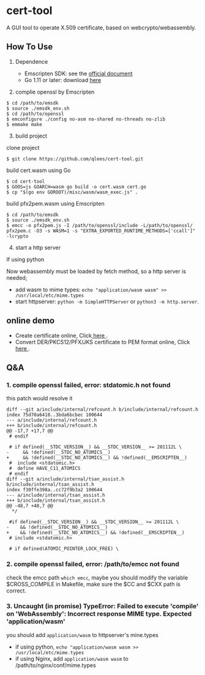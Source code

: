 # cert-tool
A GUI tool to operate X.509 certificate, based on webcrypto/webassembly.


## How To Use

1. Dependence

    * Emscripten SDK: see the [official document](https://github.com/emscripten-core/emsdk)
    * Go 1.11 or later: download [here](https://golang.org/doc/install)

2. complie openssl by Emscripten

```
$ cd /path/to/emsdk
$ source ./emsdk_env.sh
$ cd /path/to/openssl
$ emconfigure ./config no-asm no-shared no-threads no-zlib
$ emmake make
```

3. build project

clone project

```
$ git clone https://github.com/qlees/cert-tool.git
```

build cert.wasm using Go

```
$ cd cert-tool
$ GOOS=js GOARCH=wasm go build -o cert.wasm cert.go
$ cp "$(go env GOROOT)/misc/wasm/wasm_exec.js" .
```

build pfx2pem.wasm using Emscripten

```
$ cd /path/to/emsdk
$ source ./emsdk_env.sh
$ emcc -o pfx2pem.js -I /path/to/openssl/include -L/path/to/openssl/ pfx2pem.c -O3 -s WASM=1 -s "EXTRA_EXPORTED_RUNTIME_METHODS=['ccall']" -lcrypto
```

4. start a http server

If using python

Now webassembly must be loaded by fetch method, so a http server is needed; 

* add wasm to mime types: `echo "application/wasm wasm" >> /usr/local/etc/mime.types`
* start httpserver: `python -m SimpleHTTPServer` or `python3 -m http.server`.


## online demo

* Create certificate online, Click[ here ](https://tool.qlee.in/cert/create.html).
* Convert DER/PKCS12/PFX/JKS certificate to PEM format online, Click[ here ](https://tool.qlee.in/cert/convert.html).

## Q&A

### 1. compile openssl failed, error: stdatomic.h not found

this patch would resolve it

```
diff --git a/include/internal/refcount.h b/include/internal/refcount.h
index 75d70a6418..3bda6bcbec 100644
--- a/include/internal/refcount.h
+++ b/include/internal/refcount.h
@@ -17,7 +17,7 @@
 # endif
 
 # if defined(__STDC_VERSION__) && __STDC_VERSION__ >= 201112L \
-     && !defined(__STDC_NO_ATOMICS__)
+     && !defined(__STDC_NO_ATOMICS__) && !defined(__EMSCRIPTEN__)
 #  include <stdatomic.h>
 #  define HAVE_C11_ATOMICS
 # endif
diff --git a/include/internal/tsan_assist.h b/include/internal/tsan_assist.h
index f30ffe398a..cc72f9b3a2 100644
--- a/include/internal/tsan_assist.h
+++ b/include/internal/tsan_assist.h
@@ -48,7 +48,7 @@
  */
 
 #if defined(__STDC_VERSION__) && __STDC_VERSION__ >= 201112L \
-    && !defined(__STDC_NO_ATOMICS__)
+    && !defined(__STDC_NO_ATOMICS__) && !defined(__EMSCRIPTEN__)
 # include <stdatomic.h>
 
 # if defined(ATOMIC_POINTER_LOCK_FREE) \
```

### 2. compile openssl failed, error: /path/to/emcc not found

check the emcc path `which emcc`, maybe you should modify the variable $CROSS_COMPILE in Makefile, make sure the $CC and $CXX path is correct.

### 3. Uncaught (in promise) TypeError: Failed to execute 'compile' on 'WebAssembly': Incorrect response MIME type. Expected 'application/wasm'

you should add `application/wasm` to httpserver's mine.types

* if using python, `echo "application/wasm wasm >> /usr/local/etc/mime.types`
* if using Nginx, add `application/wasm wasm` to /path/to/nginx/conf/mime.types
